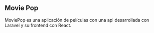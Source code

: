 
## Movie Pop

MoviePop es una aplicación de películas con una api desarrollada con Laravel y su frontend con React.


